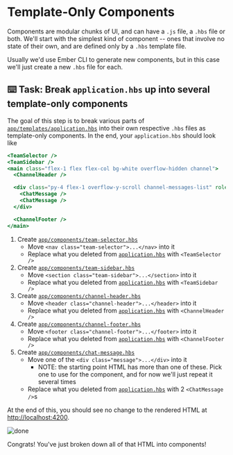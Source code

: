 # Template-Only Components

Components are modular chunks of UI, and can have a `.js` file, a `.hbs` file or both. We'll start with the simplest kind of component -- ones that involve no state of their own, and are defined only by a `.hbs` template file.

Usually we'd use Ember CLI to generate new components, but in this case we'll just create a new `.hbs` file for each.

## ⌨️ Task: Break `application.hbs` up into several template-only components

The goal of this step is to break various parts of [`app/templates/application.hbs`](../app/templates/application.hbs) into their own respective `.hbs` files as template-only components. In the end, your `application.hbs` should look like

```hbs
<TeamSelector />
<TeamSidebar />
<main class="flex-1 flex flex-col bg-white overflow-hidden channel">
  <ChannelHeader />

  <div class="py-4 flex-1 overflow-y-scroll channel-messages-list" role="list">
    <ChatMessage />
    <ChatMessage />
  </div>

  <ChannelFooter />
</main>
```

1.  Create [`app/components/team-selector.hbs`](../app/components/team-selector.hbs)
    - Move `<nav class="team-selector">...</nav>` into it
    - Replace what you deleted from [`application.hbs`](../app/templates/application.hbs) with `<TeamSelector />`
1.  Create [`app/components/team-sidebar.hbs`](../app/components/team-sidebar.hbs)
    - Move `<section class="team-sidebar">...</section>` into it
    - Replace what you deleted from [`application.hbs`](../app/templates/application.hbs) with `<TeamSidebar />`
1.  Create [`app/components/channel-header.hbs`](../app/components/channel-header.hbs)
    - Move `<header class="channel-header">...</header>` into it
    - Replace what you deleted from [`application.hbs`](../app/templates/application.hbs) with `<ChannelHeader />`
1.  Create [`app/components/channel-footer.hbs`](../app/components/channel-footer.hbs)
    - Move `<footer class="channel-footer">...</footer>` into it
    - Replace what you deleted from [`application.hbs`](../app/templates/application.hbs) with `<ChannelFooter />`
1.  Create [`app/components/chat-message.hbs`](../app/components/chat-message.hbs)
    - Move one of the `<div class="message">...</div>` into it
      - NOTE: the starting point HTML has more than one of these. Pick one to use for the component, and for now we'll just repeat it several times
    - Replace what you deleted from [`application.hbs`](../app/templates/application.hbs) with 2 `<ChatMessage />`s

At the end of this, you should see no change to the rendered HTML at <http://localhost:4200>.

![done](./img/app.png)

Congrats! You've just broken down all of that HTML into components!
